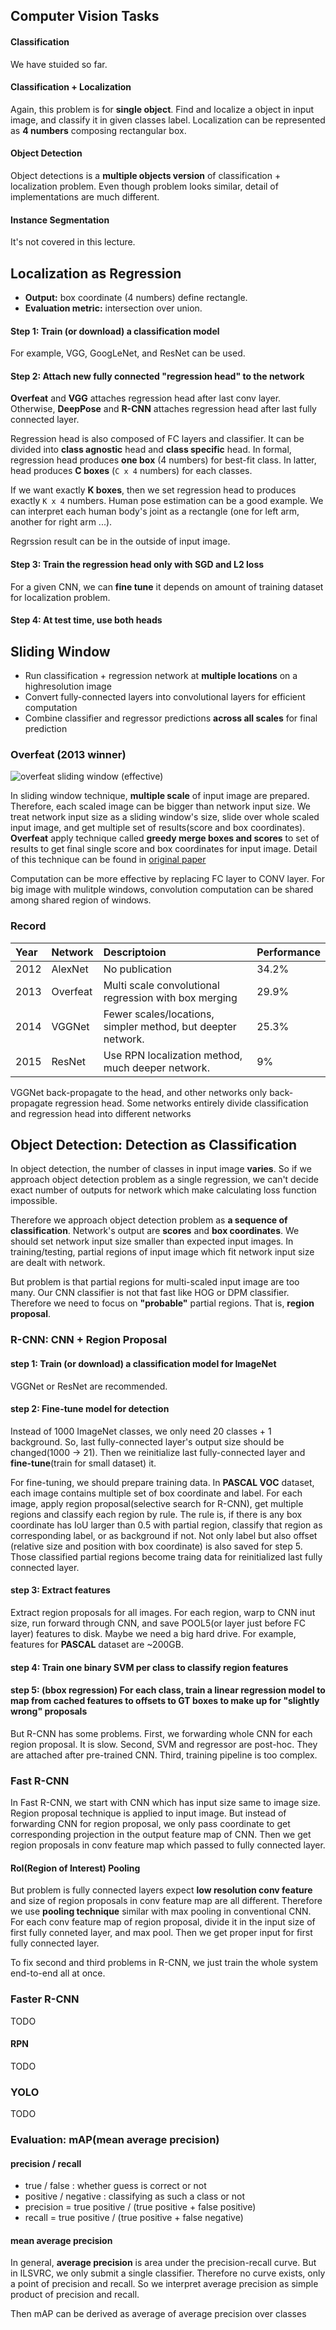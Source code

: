 ## Computer Vision Tasks
#### Classification
We have stuided so far. 
#### Classification + Localization
Again, this problem is for **single object**. Find and localize a object in input image, and classify it in given classes label. Localization can be represented as **4 numbers** composing rectangular box.
#### Object Detection
Object detections is a **multiple objects version** of classification + localization problem. Even though problem looks similar, detail of implementations are much different.
#### Instance Segmentation
It's not covered in this lecture.
## Localization as Regression
* **Output:** box coordinate (4 numbers) define rectangle.
* **Evaluation metric:** intersection over union.

#### Step 1: Train (or download) a classification model
For example, VGG, GoogLeNet, and ResNet can be used.
#### Step 2: Attach new fully connected "regression head" to the network
**Overfeat** and **VGG** attaches regression head after last conv layer. Otherwise, **DeepPose** and **R-CNN** attaches regression head after last fully connected layer.

Regression head is also composed of FC layers and classifier. It can be divided into **class agnostic** head and **class specific** head. In formal, regression head produces **one box** (4 numbers) for best-fit class. In latter, head produces **C boxes** (`C x 4` numbers) for each classes.

If we want exactly **K boxes**, then we set regression head to produces exactly `K x 4` numbers. Human pose estimation can be a good example. We can interpret each human body's joint as a rectangle (one for left arm, another for right arm ...).

Regrssion result can be in the outside of input image.
#### Step 3: Train the regression head only with SGD and L2 loss
For a given CNN, we can **fine tune** it depends on amount of training dataset for localization problem.
#### Step 4: At test time, use both heads
## Sliding Window
* Run classification + regression network at **multiple locations** on a highresolution image
* Convert fully-connected layers into convolutional layers for efficient computation
* Combine classifier and regressor predictions **across all scales** for final prediction

### Overfeat (2013 winner)
![overfeat sliding window (effective)](2-overfeat-effective.jpg)

In sliding window technique, **multiple scale** of input image are prepared. Therefore, each scaled image can be bigger than network input size. We treat network input size as a sliding window's size, slide over whole scaled input image, and get multiple set of results(score and box coordinates). **Overfeat** apply technique called **greedy merge boxes and scores** to set of results to get final single score and box coordinates for input image. Detail of this technique can be found in [original paper](https://arxiv.org/pdf/1312.6229v4.pdf)

Computation can be more effective by replacing FC layer to CONV layer. For big image with mulitple windows, convolution computation can be shared among shared region of windows.
### Record
|Year|Network|Descriptoion|Performance|
|:---|:-------|:-----------------------------------------------------------|-----|
|2012|AlexNet |No publication                                              |34.2%|
|2013|Overfeat|Multi scale convolutional regression with box merging       |29.9%|
|2014|VGGNet  |Fewer scales/locations, simpler method, but deepter network.|25.3%|
|2015|ResNet  |Use RPN localization method, much deeper network.           |9%   |

VGGNet back-propagate to the head, and other networks only back-propagate regression head. Some networks entirely divide classification and regression head into different networks
## Object Detection: Detection as Classification
In object detection, the number of classes in input image **varies**. So if we approach object detection problem as a single regression, we can't decide exact number of outputs for network which make calculating loss function impossible. 

Therefore we approach object detection problem as **a sequence of classification**. Network's output are **scores** and **box coordinates**. We should set network input size smaller than expected input images. In training/testing, partial regions of input image which fit network input size are dealt with network.

But problem is that partial regions for multi-scaled input image are too many. Our CNN classifier is not that fast like HOG or DPM classifier. Therefore we need to focus on **"probable"** partial regions. That is, **region proposal**.
### R-CNN: CNN + Region Proposal
#### step 1: Train (or download) a classification model for ImageNet
VGGNet or ResNet are recommended.
#### step 2: Fine-tune model for detection
Instead of 1000 ImageNet classes, we only need 20 classes + 1 background. So, last fully-connected layer's output size should be changed(1000 -> 21). Then we reinitialize last fully-connected layer and **fine-tune**(train for small dataset) it.

For fine-tuning, we should prepare training data. In **PASCAL VOC** dataset, each image contains multiple set of box coordinate and label. For each image, apply region proposal(selective search for R-CNN), get multiple regions and classify each region by rule. The rule is, if there is any box coordinate has IoU larger than 0.5 with partial region, classify that region as corresponding label, or as background if not. Not only label but also offset (relative size and position with box coordinate) is also saved for step 5. Those classified partial regions become traing data for reinitialized last fully connected layer.    
#### step 3: Extract features
Extract region proposals for all images. For each region, warp to CNN inut size, run forward through CNN, and save POOL5(or layer just before FC layer) features to disk. Maybe we need a big hard drive. For example, features for **PASCAL** dataset are ~200GB.
#### step 4: Train one binary SVM per class to classify region features
#### step 5: (bbox regression) For each class, train a linear regression model to map from cached features to offsets to GT boxes to make up for "slightly wrong" proposals    

But R-CNN has some problems. First, we forwarding whole CNN for each region proposal. It is slow. Second, SVM and regressor are post-hoc. They are attached after pre-trained CNN. Third, training pipeline is too complex.
### Fast R-CNN
In Fast R-CNN, we start with CNN which has input size same to image size. Region proposal technique is applied to input image. But instead of forwarding CNN for region proposal, we only pass coordinate to get corresponding projection in the output feature map of CNN. Then we get region proposals in conv feature map which passed to fully connected layer.
#### RoI(Region of Interest) Pooling
But problem is fully connected layers expect **low resolution conv feature** and size of region proposals in conv feature map are all different. Therefore we use **pooling technique** similar with max pooling in conventional CNN. For each conv feature map of region proposal, divide it in the input size of first fully conneted layer, and max pool. Then we get proper input for first fully connected layer.

To fix second and third problems in R-CNN, we just train the whole system end-to-end all at once.
### Faster R-CNN
TODO
#### RPN
TODO
### YOLO
TODO
### Evaluation: mAP(mean average precision)
#### precision / recall
* true / false : whether guess is correct or not
* positive / negative : classifying as such a class or not 
* precision = true positive / (true positive + false positive)
* recall = true positive / (true positive + false negative)

#### mean average precision
In general, **average precision** is area under the precision-recall curve. But in ILSVRC, we only submit a single classifier. Therefore no curve exists, only a point of precision and recall. So we interpret average precision as simple product of precision and recall. 

Then mAP can be derived as average of average precision over classes